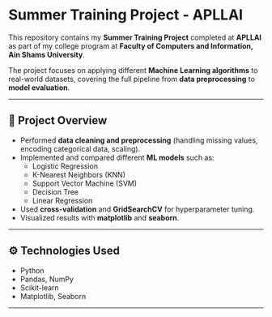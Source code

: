 # Summer Training Project - APLLAI  

This repository contains my **Summer Training Project** completed at **APLLAI** as part of my college program at **Faculty of Computers and Information, Ain Shams University**.  

The project focuses on applying different **Machine Learning algorithms** to real-world datasets, covering the full pipeline from **data preprocessing** to **model evaluation**.  

---

## 📌 Project Overview  
- Performed **data cleaning and preprocessing** (handling missing values, encoding categorical data, scaling).  
- Implemented and compared different **ML models** such as:  
  - Logistic Regression  
  - K-Nearest Neighbors (KNN)  
  - Support Vector Machine (SVM)  
  - Decision Tree  
  - Linear Regression  
- Used **cross-validation** and **GridSearchCV** for hyperparameter tuning.  
- Visualized results with **matplotlib** and **seaborn**.  

---

## ⚙️ Technologies Used  
- Python  
- Pandas, NumPy  
- Scikit-learn  
- Matplotlib, Seaborn  

---
